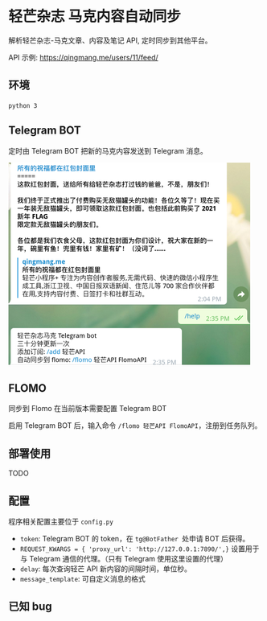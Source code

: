 # 轻芒杂志 马克内容自动同步

解析轻芒杂志-马克文章、内容及笔记 API, 定时同步到其他平台。

API 示例: https://qingmang.me/users/11/feed/

## 环境

`python 3`

## Telegram BOT

定时由 Telegram BOT 把新的马克内容发送到 Telegram 消息。

<img src="README.assets/image-20210210151332862.png" alt="image-20210210151332862" style="zoom:50%;" />

## FLOMO

同步到 Flomo 在当前版本需要配置 Telegram BOT

启用 Telegram BOT 后，输入命令 `/flomo 轻芒API FlomoAPI`，注册到任务队列。

## 部署使用

TODO

## 配置

程序相关配置主要位于 `config.py`

- `token`: Telegram BOT 的 token，在 `tg@BotFather `处申请 BOT 后获得。
- `REQUEST_KWARGS = { 'proxy_url': 'http://127.0.0.1:7890/',}` 设置用于与 Telegram 通信的代理。（只有 Telegram 使用这里设置的代理）
- `delay`: 每次查询轻芒 API 新内容的间隔时间，单位秒。
- `message_template`: 可自定义消息的格式



## 已知 bug

